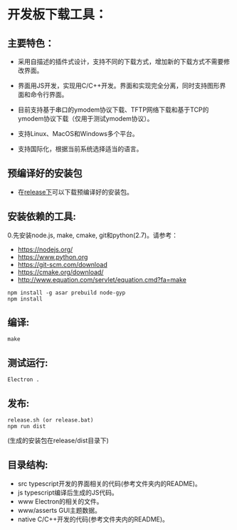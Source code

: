 # 开发板下载工具：

主要特色：
--------------------------
* 采用自描述的插件式设计，支持不同的下载方式，增加新的下载方式不需要修改界面。

* 界面用JS开发，实现用C/C++开发。界面和实现完全分离，同时支持图形界面和命令行界面。

* 目前支持基于串口的ymodem协议下载、TFTP网络下载和基于TCP的ymodem协议下载（仅用于测试ymodem协议）。

* 支持Linux、MacOS和Windows多个平台。

* 支持国际化，根据当前系统选择适当的语言。

预编译好的安装包
--------------------------
* 在[release下](https://github.com/ZHIYUAN-Electronics/zyDownloader/releases)可以下载预编译好的安装包。

安装依赖的工具:
--------------------------
0.先安装node.js, make, cmake, git和python(2.7)。请参考：

* https://nodejs.org/
* https://www.python.org
* https://git-scm.com/download
* https://cmake.org/download/
* http://www.equation.com/servlet/equation.cmd?fa=make

```
npm install -g asar prebuild node-gyp
npm install
```

编译:
-------------------------

```
make
```

测试运行:
-------------------------

```
Electron .
```

发布:
-------------------------

```
release.sh (or release.bat)
npm run dist
```

(生成的安装包在release/dist目录下)

目录结构:
-------------------------
* src          typescript开发的界面相关的代码(参考文件夹内的README)。
* js           typescript编译后生成的JS代码。
* www          Electron的相关的文件。
* www/asserts  GUI主题数据。
* native       C/C++开发的代码(参考文件夹内的README)。

